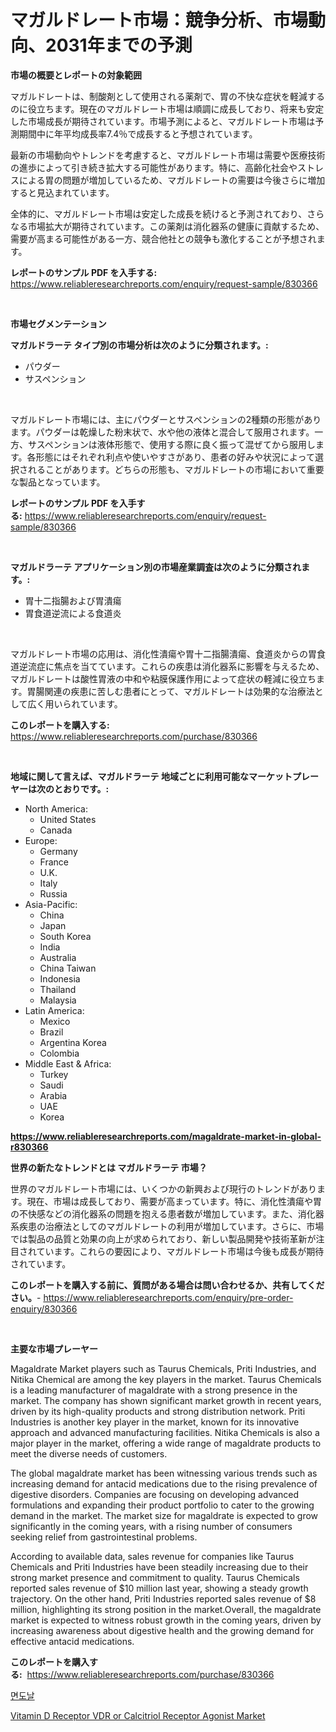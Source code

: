 <p><h1>マガルドレート市場：競争分析、市場動向、2031年までの予測</h1></p><p><strong>市場の概要とレポートの対象範囲</strong></p>
<p><p>マガルドレートは、制酸剤として使用される薬剤で、胃の不快な症状を軽減するのに役立ちます。現在のマガルドレート市場は順調に成長しており、将来も安定した市場成長が期待されています。市場予測によると、マガルドレート市場は予測期間中に年平均成長率7.4％で成長すると予想されています。</p><p>最新の市場動向やトレンドを考慮すると、マガルドレート市場は需要や医療技術の進歩によって引き続き拡大する可能性があります。特に、高齢化社会やストレスによる胃の問題が増加しているため、マガルドレートの需要は今後さらに増加すると見込まれています。</p><p>全体的に、マガルドレート市場は安定した成長を続けると予測されており、さらなる市場拡大が期待されています。この薬剤は消化器系の健康に貢献するため、需要が高まる可能性がある一方、競合他社との競争も激化することが予想されます。</p></p>
<p><strong>レポートのサンプル PDF を入手する:</strong> <a href="https://www.reliableresearchreports.com/enquiry/request-sample/830366">https://www.reliableresearchreports.com/enquiry/request-sample/830366</a></p>
<p>&nbsp;</p>
<p><strong>市場セグメンテーション</strong></p>
<p><strong>マガルドラーテ タイプ別の市場分析は次のように分類されます。:</strong></p>
<p><ul><li>パウダー</li><li>サスペンション</li></ul></p>
<p>&nbsp;</p>
<p><p>マガルドレート市場には、主にパウダーとサスペンションの2種類の形態があります。パウダーは乾燥した粉末状で、水や他の液体と混合して服用されます。一方、サスペンションは液体形態で、使用する際に良く振って混ぜてから服用します。各形態にはそれぞれ利点や使いやすさがあり、患者の好みや状況によって選択されることがあります。どちらの形態も、マガルドレートの市場において重要な製品となっています。</p></p>
<p><strong>レポートのサンプル PDF を入手する:</strong>&nbsp;<a href="https://www.reliableresearchreports.com/enquiry/request-sample/830366">https://www.reliableresearchreports.com/enquiry/request-sample/830366</a></p>
<p>&nbsp;</p>
<p><strong> マガルドラーテ アプリケーション別の市場産業調査は次のように分類されます。:</strong></p>
<p><ul><li>胃十二指腸および胃潰瘍</li><li>胃食道逆流による食道炎</li></ul></p>
<p>&nbsp;</p>
<p><p>マガルドレート市場の応用は、消化性潰瘍や胃十二指腸潰瘍、食道炎からの胃食道逆流症に焦点を当てています。これらの疾患は消化器系に影響を与えるため、マガルドレートは酸性胃液の中和や粘膜保護作用によって症状の軽減に役立ちます。胃腸関連の疾患に苦しむ患者にとって、マガルドレートは効果的な治療法として広く用いられています。</p></p>
<p><strong>このレポートを購入する:</strong>&nbsp; <a href="https://www.reliableresearchreports.com/purchase/830366">https://www.reliableresearchreports.com/purchase/830366</a></p>
<p>&nbsp;</p>
<p><strong>地域に関して言えば、マガルドラーテ 地域ごとに利用可能なマーケットプレーヤーは次のとおりです。:</strong></p>
<p><ul>
    <li>
        North America:
        <ul>
            <li>United States</li>
            <li>Canada</li>
        </ul>
    </li>
    <li>
        Europe:
        <ul>
            <li>Germany</li>
            <li>France</li>
            <li>U.K.</li>
            <li>Italy</li>
            <li>Russia</li>
        </ul>
    </li>
    <li>
        Asia-Pacific:
        <ul>
            <li>China</li>
            <li>Japan</li>
            <li>South Korea</li>
            <li>India</li>
            <li>Australia</li>
            <li>China Taiwan</li>
            <li>Indonesia</li>
            <li>Thailand</li>
            <li>Malaysia</li>
        </ul>
    </li>
    <li>
        Latin America:
        <ul>
            <li>Mexico</li>
            <li>Brazil</li>
            <li>Argentina Korea</li>
            <li>Colombia</li>
        </ul>
    </li>
    <li>
        Middle East & Africa:
        <ul>
            <li>Turkey</li>
            <li>Saudi</li>
            <li>Arabia</li>
            <li>UAE</li>
            <li>Korea</li>
        </ul>
    </li>
    </ul></p>
<p><strong><a href="https://www.reliableresearchreports.com/magaldrate-market-in-global-r830366">https://www.reliableresearchreports.com/magaldrate-market-in-global-r830366</a></strong>&nbsp;</p>
<p><strong>世界の新たなトレンドとは マガルドラーテ 市場？</strong></p>
<p><p>世界のマガルドレート市場には、いくつかの新興および現行のトレンドがあります。現在、市場は成長しており、需要が高まっています。特に、消化性潰瘍や胃の不快感などの消化器系の問題を抱える患者数が増加しています。また、消化器系疾患の治療法としてのマガルドレートの利用が増加しています。さらに、市場では製品の品質と効果の向上が求められており、新しい製品開発や技術革新が注目されています。これらの要因により、マガルドレート市場は今後も成長が期待されています。</p></p>
<p><strong>このレポートを購入する前に、質問がある場合は問い合わせるか、共有してください。</strong>- <a href="https://www.reliableresearchreports.com/enquiry/pre-order-enquiry/830366">https://www.reliableresearchreports.com/enquiry/pre-order-enquiry/830366</a></p>
<p>&nbsp;</p>
<p><strong>主要な市場プレーヤー</strong></p>
<p><p>Magaldrate Market players such as Taurus Chemicals, Priti Industries, and Nitika Chemical are among the key players in the market. Taurus Chemicals is a leading manufacturer of magaldrate with a strong presence in the market. The company has shown significant market growth in recent years, driven by its high-quality products and strong distribution network. Priti Industries is another key player in the market, known for its innovative approach and advanced manufacturing facilities. Nitika Chemicals is also a major player in the market, offering a wide range of magaldrate products to meet the diverse needs of customers.</p><p>The global magaldrate market has been witnessing various trends such as increasing demand for antacid medications due to the rising prevalence of digestive disorders. Companies are focusing on developing advanced formulations and expanding their product portfolio to cater to the growing demand in the market. The market size for magaldrate is expected to grow significantly in the coming years, with a rising number of consumers seeking relief from gastrointestinal problems.</p><p>According to available data, sales revenue for companies like Taurus Chemicals and Priti Industries have been steadily increasing due to their strong market presence and commitment to quality. Taurus Chemicals reported sales revenue of $10 million last year, showing a steady growth trajectory. On the other hand, Priti Industries reported sales revenue of $8 million, highlighting its strong position in the market.Overall, the magaldrate market is expected to witness robust growth in the coming years, driven by increasing awareness about digestive health and the growing demand for effective antacid medications.</p></p>
<p><strong>このレポートを購入する:</strong>&nbsp;&nbsp;<a href="https://www.reliableresearchreports.com/purchase/830366">https://www.reliableresearchreports.com/purchase/830366</a></p>
<p><p><a href="https://github.com/iansanftyord09878/Market-Research-Report-List-1/blob/main/451133922103.md">면도날</a></p><p><a href="https://github.com/Alonsoolds3wq1d81czn8rbol/Market-Research-Report-List-2/blob/main/vitamin-d-receptor-vdr-or-calcitriol-receptor-agonist-market.md">Vitamin D Receptor VDR or Calcitriol Receptor Agonist Market</a></p></p>